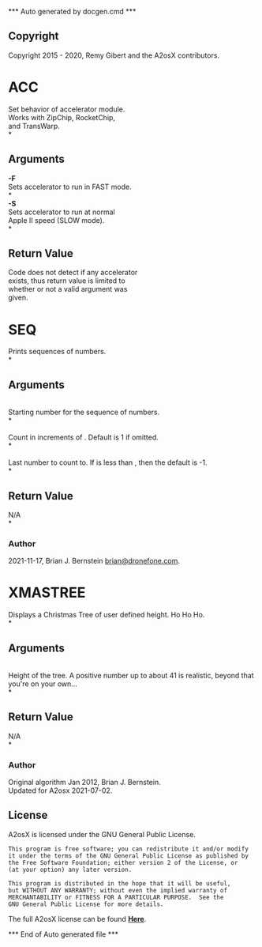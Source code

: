 *** Auto generated by docgen.cmd ***  

## Copyright 
Copyright 2015 - 2020, Remy Gibert and the A2osX contributors. 

# ACC  
Set behavior of accelerator module.  
Works with ZipChip, RocketChip,  
and TransWarp.  
*  

## Arguments  
**-F**  
Sets accelerator to run in FAST mode.  
*  
**-S**  
Sets accelerator to run at normal  
Apple II speed (SLOW mode).  
*  

## Return Value  
Code does not detect if any accelerator  
exists, thus return value is limited to  
whether or not a valid argument was  
given.   

# SEQ  
Prints sequences of numbers.  
*  

## Arguments  
**<first>**  
Starting number for the sequence of numbers.  
*  
**<incr>**  
Count in increments of <incr>. Default is 1 if omitted.  
*  
**<last>**  
Last number to count to. If <last> is less than <first>, then the default <incr> is -1.  
*  

## Return Value  
N/A  
*  

### Author  
2021-11-17, Brian J. Bernstein <brian@dronefone.com>.  

# XMASTREE  
Displays a Christmas Tree of user defined height. Ho Ho Ho.  
*  

## Arguments  
**<height>**  
Height of the tree. A positive number up to about 41 is realistic, beyond that you're on your own...  
*  

## Return Value  
N/A  
*  

### Author  
Original algorithm Jan 2012, Brian J. Bernstein.  
Updated for A2osx 2021-07-02.  

## License
A2osX is licensed under the GNU General Public License.

    This program is free software; you can redistribute it and/or modify
    it under the terms of the GNU General Public License as published by
    the Free Software Foundation; either version 2 of the License, or
    (at your option) any later version.

    This program is distributed in the hope that it will be useful,
    but WITHOUT ANY WARRANTY; without even the implied warranty of
    MERCHANTABILITY or FITNESS FOR A PARTICULAR PURPOSE.  See the
    GNU General Public License for more details.

The full A2osX license can be found **[Here](../LICENSE)**.

*** End of Auto generated file ***  
